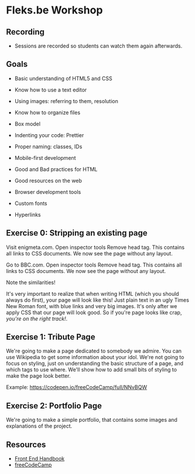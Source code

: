 # Fleks.be Workshop

## Recording
- Sessions are recorded so students can watch them again afterwards.

## Goals
- Basic understanding of HTML5 and CSS
- Know how to use a text editor
- Using images: referring to them, resolution
- Know how to organize files

- Box model

- Indenting your code: Prettier
- Proper naming: classes, IDs
- Mobile-first development
- Good and Bad practices for HTML
- Good resources on the web
- Browser development tools
- Custom fonts

- Hyperlinks

## Exercise 0: Stripping an existing page
Visit enigmeta.com.
Open inspector tools
Remove head tag. This contains all links to CSS documents.
We now see the page without any layout.

Go to BBC.com.
Open inspector tools
Remove head tag. This contains all links to CSS documents.
We now see the page without any layout.

Note the similarities!

It's very important to realize that when writing HTML (which you should always do first), your page will look like this! Just plain text in an ugly Times New Roman font, with blue links and very big images. It's only after we apply CSS that our page will look good. So if you're page looks like crap, *you're on the right track!*.

## Exercise 1: Tribute Page
We're going to make a page dedicated to somebody we admire. You can use Wikipedia to get some information about your idol.
We're not going to focus on styling, just on understanding the basic structure of a page, and which tags to use where.
We'll show how to add small bits of styling to make the page look better.

Example: https://codepen.io/freeCodeCamp/full/NNvBQW

## Exercise 2: Portfolio Page
We're going to make a simple portfolio, that contains some images and explanations of the project.


## Resources
- [Front End Handbook](https://frontendmasters.com/books/front-end-handbook/2018/)
- [freeCodeCamp](https://www.freecodecamp.org/)
